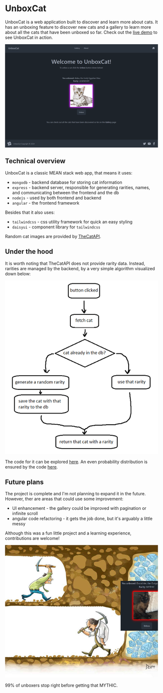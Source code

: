 # UnboxCat

UnboxCat is a web application built to discover and learn more about cats. It has an unboxing feature to discover new cats and a gallery to learn more about all the cats that have been unboxed so far. Check out the [live demo](https://unboxcat-demo.onrender.com) to see UnboxCat in action.

![screenshot](images/screenshot.png)

## Technical overview

UnboxCat is a classic MEAN stack web app, that means it uses:
- `mongodb` - backend database for storing cat information
- `express` - backend server, responsible for generating rarities, names, and communicating between the frontend and the db
- `nodejs` - used by both frontend and backend
- `angular` - the frontend framework

Besides that it also uses:
- `tailwindcss` - css utility framework for quick an easy styling
- `daisyui` - component library for `tailwindcss`

Random cat images are provided by [TheCatAPI](https://developers.thecatapi.com/). 

## Under the hood

It is worth noting that TheCatAPI does not provide rarity data. Instead, rarities are managed by the backend, by a very simple algorithm visualized down below:

![rarities-algorithm](images/rarities-alg.png)

The code for it can be explored [here](https://github.com/rootofminus1atu/unboxcat/blob/main/backend/cat/controller.mjs#L34-L100). An even probability distribution is ensured by the code [here](https://github.com/rootofminus1atu/unboxcat/blob/main/backend/helpers/rarities.mjs).

## Future plans

The project is complete and I'm not planning to expand it in the future. However, ther are areas that could use some improvement:
- UI enhancement - the gallery could be improved with pagination or infinite scroll
- angular code refactoring - it gets the job done, but it's arguably a little messy

Although this was a fun little project and a learning experience, contributions are welcome!

![meme](images/meme.png)

99% of unboxers stop right before getting that MYTHIC.
